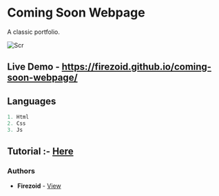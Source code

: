 # Coming Soon Webpage
A classic portfolio.

![Scr](https://assets.startbootstrap.com/img/screenshots/themes/coming-soon.medium.webp)

## Live Demo - https://firezoid.github.io/coming-soon-webpage/


## Languages

```js
1. Html
2. Css
3. Js
```

## Tutorial :- [Here](https://www.youtube.com/watch?v=oQ0Lc1rtgnw&t=2s)

### Authors
* **Firezoid** - [View](https://is.gd/firezoid)





